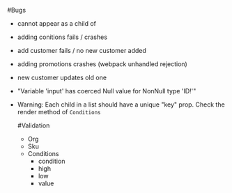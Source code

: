 #Bugs

- <div> cannot appear as a child of <table>
- adding conitions fails / crashes

- add customer fails / no new customer added
- adding promotions crashes (webpack unhandled rejection)
- new customer updates old one

- "Variable 'input' has coerced Null value for NonNull type 'ID!'"
- Warning: Each child in a list should have a unique "key" prop. Check the render method of `Conditions`

#Validation

- Org
- Sku
- Conditions
  - condition
  - high
  - low
  - value 
